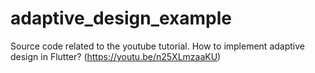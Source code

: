 # adaptive_design_example
Source code related to the youtube tutorial. How to implement adaptive design in Flutter? (https://youtu.be/n25XLmzaaKU)
